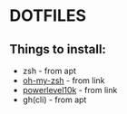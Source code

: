
# DOTFILES

## Things to install:

- zsh - from apt
- [oh-my-zsh](https://ohmyz.sh/) - from link
- [powerlevel10k](https://github.com/romkatv/powerlevel10k) - from link
- gh(cli) - from apt
